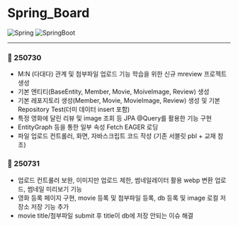 # Spring_Board
![Spring](https://img.shields.io/badge/spring-6DB33F?style=for-the-badge&logo=spring&logoColor=white)
![SpringBoot](https://img.shields.io/badge/Spring%20Boot-6DB33F?style=for-the-badge&logo=springboot&logoColor=white)

---
### 📅 250730
- M:N (다대다) 관계 및 첨부파일 업로드 기능 학습을 위한 신규 mreview 프로젝트 생성
- 기본 엔티티(BaseEntity, Member, Movie, MoiveImage, Review) 생성
- 기본 레포지토리 생성(Member, Movie, MovieImage, Review) 생성 및 기본 Repository Test(더미 데이터 insert 포함)
- 특정 영화에 달린 리뷰 및 image 조회 등 JPA @Query를 활용한 기능 구현 
- EntityGraph 등을 통한 일부 속성 Fetch EAGER 로딩 
- 파일 업로드 컨트롤러, 화면, 자바스크립트 코드 작성 (기존 서블릿 pbl + 교재 참조)

### 📅 250731
- 업로드 컨트롤러 보완, 이미지만 업로드 제한, 썸네일레이터 활용 webp 변환 업로드, 썸네일 미리보기 기능
- 영화 등록 페이지 구현, movie 등록 및 첨부파일 등록, db 등록 및 image 로컬 저장소 저장 기능 추가
- movie title/첨부파일 submit 후 title이 db에 저장 안되는 이슈 해결
